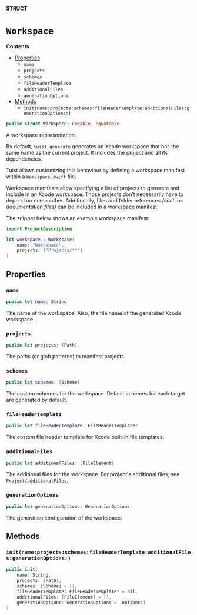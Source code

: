 **STRUCT**

# `Workspace`

**Contents**

- [Properties](#properties)
  - `name`
  - `projects`
  - `schemes`
  - `fileHeaderTemplate`
  - `additionalFiles`
  - `generationOptions`
- [Methods](#methods)
  - `init(name:projects:schemes:fileHeaderTemplate:additionalFiles:generationOptions:)`

```swift
public struct Workspace: Codable, Equatable
```

A workspace representation.

By default, `tuist generate` generates an Xcode workspace that has the same name as the current project.
It includes the project and all its dependencies.

Tuist allows customizing this behaviour by defining a workspace manifest within a `Workspace.swift` file.

Workspace manifests allow specifying a list of projects to generate and include in an Xcode workspace.
Those projects don’t necessarily have to depend on one another.
Additionally, files and folder references _(such as documentation files)_ can be included in a workspace manifest.

The snippet below shows an example workspace manifest:

```swift
import ProjectDescription

let workspace = Workspace(
    name: "Workspace",
    projects: ["Projects/**"]
)
```

## Properties
### `name`

```swift
public let name: String
```

The name of the workspace. Also, the file name of the generated Xcode workspace.

### `projects`

```swift
public let projects: [Path]
```

The paths (or glob patterns) to manifest projects.

### `schemes`

```swift
public let schemes: [Scheme]
```

The custom schemes for the workspace. Default schemes for each target are generated by default.

### `fileHeaderTemplate`

```swift
public let fileHeaderTemplate: FileHeaderTemplate?
```

The custom file header template for Xcode built-in file templates.

### `additionalFiles`

```swift
public let additionalFiles: [FileElement]
```

The additional files for the workspace. For project's additional files, see ``Project/additionalFiles``.

### `generationOptions`

```swift
public let generationOptions: GenerationOptions
```

The generation configuration of the workspace.

## Methods
### `init(name:projects:schemes:fileHeaderTemplate:additionalFiles:generationOptions:)`

```swift
public init(
    name: String,
    projects: [Path],
    schemes: [Scheme] = [],
    fileHeaderTemplate: FileHeaderTemplate? = nil,
    additionalFiles: [FileElement] = [],
    generationOptions: GenerationOptions = .options()
)
```
